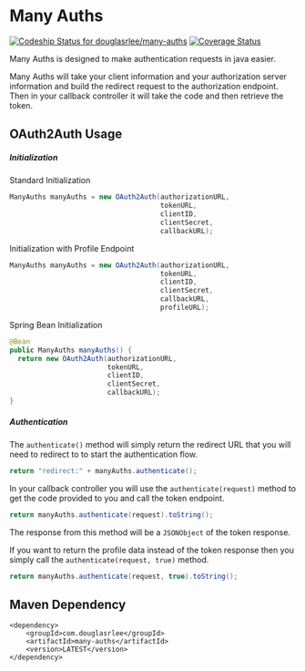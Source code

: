 # Many Auths

[ ![Codeship Status for douglasrlee/many-auths](https://codeship.com/projects/3a4a8cf0-4601-0134-f1f6-4abc7e84eef0/status?branch=master)](https://codeship.com/projects/168796)
[![Coverage Status](https://coveralls.io/repos/github/douglasrlee/many-auths/badge.png?branch=master)](https://coveralls.io/github/douglasrlee/many-auths?branch=master)

Many Auths is designed to make authentication requests in java easier.

Many Auths will take your client information and your authorization server information and build the redirect request to the authorization endpoint. Then in your callback controller it will take the code and then retrieve the token.

## OAuth2Auth Usage
##### Initialization
Standard Initialization
```java
ManyAuths manyAuths = new OAuth2Auth(authorizationURL,
                                     tokenURL,
                                     clientID,
                                     clientSecret,
                                     callbackURL);
```
Initialization with Profile Endpoint
```java
ManyAuths manyAuths = new OAuth2Auth(authorizationURL,
                                     tokenURL,
                                     clientID,
                                     clientSecret,
                                     callbackURL,
                                     profileURL);
```
Spring Bean Initialization
```java
@Bean
public ManyAuths manyAuths() {
  return new OAuth2Auth(authorizationURL,
                        tokenURL,
                        clientID,
                        clientSecret,
                        callbackURL);
}
```
##### Authentication
The `authenticate()` method will simply return the redirect URL that you will need to redirect to to start the authentication flow.
```java
return "redirect:" + manyAuths.authenticate();
```

In your callback controller you will use the `authenticate(request)` method to get the code provided to you and call the token endpoint.
```java
return manyAuths.authenticate(request).toString();
```
The response from this method will be a `JSONObject` of the token response.

If you want to return the profile data instead of the token response then you simply call the `authenticate(request, true)` method.
```java
return manyAuths.authenticate(request, true).toString();
```

## Maven Dependency
```
<dependency>
    <groupId>com.douglasrlee</groupId>
    <artifactId>many-auths</artifactId>
    <version>LATEST</version>
</dependency>
```